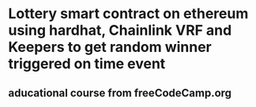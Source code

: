 # Lottery smart contract on ethereum using hardhat, Chainlink VRF and  Keepers to get random winner triggered on time event
## aducational course from freeCodeCamp.org

